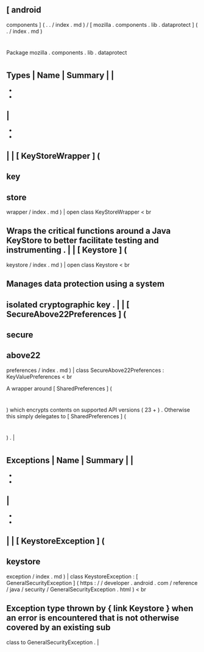 [
android
-
components
]
(
.
.
/
index
.
md
)
/
[
mozilla
.
components
.
lib
.
dataprotect
]
(
.
/
index
.
md
)
#
#
Package
mozilla
.
components
.
lib
.
dataprotect
#
#
#
Types
|
Name
|
Summary
|
|
-
-
-
|
-
-
-
|
|
[
KeyStoreWrapper
]
(
-
key
-
store
-
wrapper
/
index
.
md
)
|
open
class
KeyStoreWrapper
<
br
>
Wraps
the
critical
functions
around
a
Java
KeyStore
to
better
facilitate
testing
and
instrumenting
.
|
|
[
Keystore
]
(
-
keystore
/
index
.
md
)
|
open
class
Keystore
<
br
>
Manages
data
protection
using
a
system
-
isolated
cryptographic
key
.
|
|
[
SecureAbove22Preferences
]
(
-
secure
-
above22
-
preferences
/
index
.
md
)
|
class
SecureAbove22Preferences
:
KeyValuePreferences
<
br
>
A
wrapper
around
[
SharedPreferences
]
(
#
)
which
encrypts
contents
on
supported
API
versions
(
23
+
)
.
Otherwise
this
simply
delegates
to
[
SharedPreferences
]
(
#
)
.
|
#
#
#
Exceptions
|
Name
|
Summary
|
|
-
-
-
|
-
-
-
|
|
[
KeystoreException
]
(
-
keystore
-
exception
/
index
.
md
)
|
class
KeystoreException
:
[
GeneralSecurityException
]
(
https
:
/
/
developer
.
android
.
com
/
reference
/
java
/
security
/
GeneralSecurityException
.
html
)
<
br
>
Exception
type
thrown
by
{
link
Keystore
}
when
an
error
is
encountered
that
is
not
otherwise
covered
by
an
existing
sub
-
class
to
GeneralSecurityException
.
|
